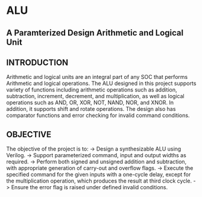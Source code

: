 # ALU 
## A Paramterized Design Arithmetic and Logical Unit

## INTRODUCTION

Arithmetic and logical units are an integral part of any SOC that performs Arithmetic and 
logical operations. The ALU designed in this project supports variety of functions including 
arithmetic operations such as addition, subtraction, increment, decrement, and multiplication,
as well as logical operations such as AND, OR, XOR, NOT, NAND, NOR, and XNOR. In addition, 
it supports shift and rotate operations. The design also has comparator functions and error 
checking for invalid command conditions. 

## OBJECTIVE

The objective of the project is to: 
 -> Design a synthesizable ALU using Verilog. 
 -> Support parameterized command, input and output widths as required. 
 -> Perform both signed and unsigned addition and subtraction, with appropriate generation of carry-out and overflow flags. 
 -> Execute the specified command for the given inputs with a one-cycle delay, except for the multiplication operation, which produces the result at third clock cycle. 
 -> Ensure the error flag is raised under defined invalid conditions.
